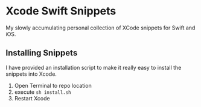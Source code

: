 # Xcode Swift Snippets

My slowly accumulating personal collection of XCode snippets for Swift and iOS.

## Installing Snippets

I have provided an installation script to make it really easy to install the snippets into Xcode.

1. Open Terminal to repo location
1. execute `sh install.sh`
1. Restart Xcode
